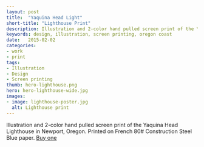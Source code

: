 ```yaml
---
layout: post
title:  "Yaquina Head Light"
short-title: "Lighthouse Print"
description: Illustration and 2-color hand pulled screen print of the Yaquina Head Lighthouse.
keywords: design, illustration, screen printing, oregon coast
date:   2015-02-02
categories: 
- work
- print
tags:
- Illustration
- Design
- Screen printing
thumb: hero-lighthouse.png
hero: hero-lighthouse-wide.jpg
images:
- image: lighthouse-poster.jpg
  alt: Lighthouse print
---
```

Illustration and 2-color hand pulled screen print of the Yaquina Head Lighthouse in Newport, Oregon.  Printed on French 80# Construction Steel Blue paper. [Buy one](http://www.etsy.com/listing/179394758/oregon-coast-lighthouse-art-print)
